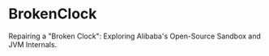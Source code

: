 # BrokenClock
Repairing a "Broken Clock": Exploring Alibaba's Open-Source Sandbox and JVM Internals.
